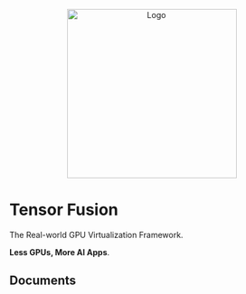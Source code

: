 <p align="center"><a href="javascript:void(0);" target="_blank" rel="noreferrer"><img width="300" src="https://avatars.githubusercontent.com/u/185332675" alt="Logo"></a></p>

# Tensor Fusion

The Real-world GPU Virtualization Framework.

**Less GPUs, More AI Apps**.

## Documents


